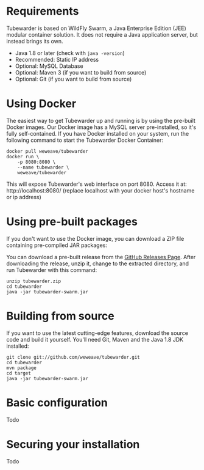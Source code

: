 # Requirements
Tubewarder is based on WildFly Swarm, a Java Enterprise Edition (JEE) modular container solution. It does not require a Java application server, but instead brings its own.

* Java 1.8 or later (check with `java -version`)
* Recommended: Static IP address
* Optional: MySQL Database
* Optional: Maven 3 (if you want to build from source)
* Optional: Git (if you want to build from source)

# Using Docker
The easiest way to get Tubewarder up and running is by using the pre-built Docker images. Our Docker image has a MySQL server pre-installed, so it's fully self-contained. If you have Docker installed on your system, run the following command to start the Tubewarder Docker Container:

```
docker pull weweave/tubewarder
docker run \
    -p 8080:8080 \
    --name tubewarder \
    weweave/tubewarder
```

This will expose Tubewarder's web interface on port 8080. Access it at: http://localhost:8080/ (replace localhost with your docker host's hostname or ip address)

# Using pre-built packages
If you don't want to use the Docker image, you can download a ZIP file containing pre-compiled JAR packages:

You can download a pre-built release from the [GitHub Releases Page](https://github.com/weweave/tubewarder/releases). After downloading the release, unzip it, change to the extracted directory, and run Tubewarder with this command:

```
unzip tubewarder.zip
cd tubewarder
java -jar tubewarder-swarm.jar
```

# Building from source
If you want to use the latest cutting-edge features, download the source code and build it yourself. You'll need Git, Maven and the Java 1.8 JDK installed:

```
git clone git://github.com/weweave/tubewarder.git
cd tubewarder
mvn package
cd target
java -jar tubewarder-swarm.jar
```

# Basic configuration
Todo


# Securing your installation
Todo